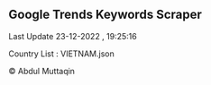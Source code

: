 

## Google Trends Keywords Scraper 
 
Last Update 23-12-2022 , 19:25:16

Country List :
VIETNAM.json



© Abdul Muttaqin 
